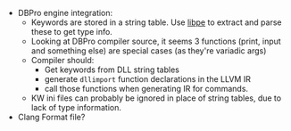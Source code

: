 * DBPro engine integration:
    * Keywords are stored in a string table. Use [libpe](https://github.com/merces/libpe) to extract and parse these to get type info.
    * Looking at DBPro compiler source, it seems 3 functions (print, input and something else) are special cases (as they're variadic args)
    * Compiler should:
        * Get keywords from DLL string tables
        * generate `dllimport` function declarations in the LLVM IR
        * call those functions when generating IR for commands.
    * KW ini files can probably be ignored in place of string tables, due to lack of type information.
* Clang Format file?